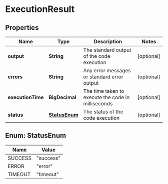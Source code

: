 

# ExecutionResult


## Properties

| Name | Type | Description | Notes |
|------------ | ------------- | ------------- | -------------|
|**output** | **String** | The standard output of the code execution |  [optional] |
|**errors** | **String** | Any error messages or standard error output |  [optional] |
|**executionTime** | **BigDecimal** | The time taken to execute the code in milliseconds |  [optional] |
|**status** | [**StatusEnum**](#StatusEnum) | The status of the code execution |  [optional] |



## Enum: StatusEnum

| Name | Value |
|---- | -----|
| SUCCESS | &quot;success&quot; |
| ERROR | &quot;error&quot; |
| TIMEOUT | &quot;timeout&quot; |



